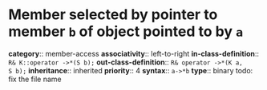 # Member selected by pointer to member `b` of object pointed to by `a`

**category**:: member-access
**associativity**:: left-to-right
**in-class-definition**:: `R& K::operator ->*(S b);`
**out-class-definition**:: `R& operator ->*(K a, S b);`
**inheritance**:: inherited
**priority**:: 4
**syntax**:: `a->*b`
**type**:: binary
todo: fix the file name
